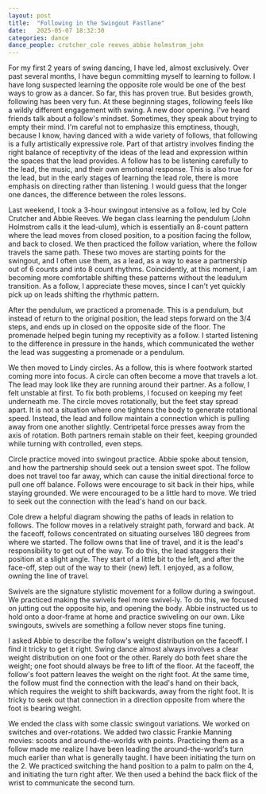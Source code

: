 ```yaml
---
layout: post
title:  "Following in the Swingout Fastlane"
date:   2025-05-07 18:32:30
categories: dance 
dance_people: crutcher_cole reeves_abbie holmstrom_john
---
```


For my first 2 years of swing dancing, I have led, almost exclusively.  Over past several months, I have begun committing myself to learning to follow.  I have long suspected learning the opposite role would be one of the best ways to grow as a dancer.  So far, this has proven true.  But besides growth, following has been very fun.  At these beginning stages, following feels like a wildly different engagement with swing. A new door opening.  I've heard friends talk about a follow's mindset.  Sometimes, they speak about trying to empty their mind.  I'm careful not to emphasize this emptiness, though, because I know, having danced with a wide variety of follows, that following is a fully artistically expressive role.  Part of that artistry involves finding the right balance of receptivity of the ideas of the lead and expression within the spaces that the lead provides.  A follow has to be listening carefully to the lead, the music, and their own emotional response.   This is also true for the lead, but in the early stages of learning the lead role, there is more emphasis on directing rather than listening.  I would guess that the longer one dances, the difference between the roles lessons. 

Last weekend, I took a 3-hour swingout intensive as a follow, led by Cole Crutcher and Abbie Reeves.  We began class learning the pendulum (John Holmstrom calls it the lead-ulum), which is essentially an 8-count pattern where the lead moves from closed position, to a position facing the follow, and back to closed.   We then practiced the follow variation, where the follow travels the same path.  These two moves are starting points for the swingout, and I often use them, as a lead, as a way to ease a partnership out of 6 counts and into 8 count rhythms.  Coincidently, at this moment, I am becoming more comfortable shifting these patterns without the leadulum transition.  As a follow, I appreciate these moves, since I can't yet quickly pick up on leads shifting the rhythmic pattern. 

After the pendulum, we practiced a promenade.  This is a pendulum, but instead of return to the original position, the lead steps forward on the 3/4 steps, and ends up in closed on the opposite side of the floor.  The promenade helped begin tuning my receptivity as a follow.  I started listening to the difference in pressure in the hands, which communicated the wether the lead was suggesting a promenade or a pendulum.

We then moved to Lindy circles.  As a follow, this is where footwork started coming more into focus.  A circle can often become a move that travels a lot.  The lead may look like they are running around their partner.  As a follow, I felt unstable at first. To fix both problems, I focused on keeping my feet underneath me.  The circle moves rotationally, but the feet stay spread apart.  It is not a situation where one tightens the body to generate rotational speed.  Instead, the lead and follow maintain a connection which is pulling away from one another slightly.  Centripetal force presses away from the axis of rotation.  Both partners remain stable on their feet, keeping grounded while turning with controlled, even steps.  

Circle practice moved into swingout practice.  Abbie spoke about tension, and how the partnership should seek out a tension sweet spot.  The follow does not travel too far away, which can cause the initial directional force to pull one off balance.   Follows were encourage to sit back in their hips, while staying grounded.  We were encouraged to be a little hard to move.  We tried to seek out the connection with the lead's hand on our back. 

Cole drew a helpful diagram showing the paths of leads in relation to follows.  The follow moves in a relatively straight path, forward and back.  At the faceoff, follows concentrated on situating ourselves 180 degrees from where we started.  The follow owns that line of travel, and it is the lead's responsibility to get out of the way.  To do this, the lead staggers their position at a slight angle.  They start of a little bit to the left, and after the face-off, step out of the way to their (new) left.  I enjoyed, as a follow, owning the line of travel.  

Swivels are the signature stylistic movement for a follow during a swingout.  We practiced making the swivels feel more swivel-ly. To do this, we focused on jutting out the opposite hip, and opening the body.  Abbie instructed us to hold onto a door-frame at home and practice swiveling on our own.  Like swingouts, swivels are something a follow never stops fine tuning.  

I asked Abbie to describe the follow's weight distribution on the faceoff.  I find it tricky to get it right.  Swing dance almost always involves a clear weight distribution on one foot or the other.  Rarely do both feet share the weight; one foot should always be free to lift of the floor.  At the faceoff, the follow's foot pattern leaves the weight on the right foot.  At the same time, the follow must find the connection with the lead's hand on their back, which requires the weight to shift backwards, away from the right foot.  It is tricky to seek out that connection in a direction opposite from where the foot is bearing weight.

We ended the class with some classic swingout variations.  We worked on switches and over-rotations.  We added two classic Frankie Manning movies: scoots and around-the-worlds with points. Practicing them as a follow made me realize I have been leading the around-the-world's turn much earlier than what is generally taught.  I have been initiating the turn on the 2. We practiced switching the hand position to a palm to palm on the 4, and initiating the turn right after.  We then used a behind the back flick of the wrist to communicate the second turn.  
